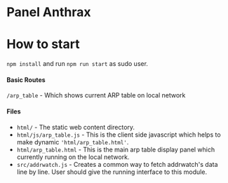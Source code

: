 # Panel Anthrax

# How to start

`npm install` and run `npm run start` as sudo user.

#### Basic Routes
`/arp_table` - Which shows current ARP table on local network

#### Files
- `html/` - The static web content directory.
- `html/js/arp_table.js` - This is the client side javascript which helps to make dynamic `'html/arp_table.html'`.
- `html/arp_table.html` - This is the main arp table display panel which currently running on the local network.
- `src/addrwatch.js` - Creates a common way to fetch addrwatch's data line by line. User should give the running interface to this module.
